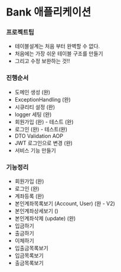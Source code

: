 # Bank 애플리케이션

### 프로젝트팁

-   테이블설계는 처음 부터 완벽할 수 없다.
-   처음에는 가장 쉬운 테이블 구조를 만들기
-   그리고 수정 보완하는 것!!

### 진행순서

-   도메인 생성 (완)
-   ExceptionHandling (완)
-   시큐리티 설정 (완)
-   logger 세팅 (완)
-   회원가입 (완) - 테스트 (완)
-   로그인 (완) - 테스트(완)
-   DTO Validation AOP
-   JWT 로그인으로 변경 (완)
-   서비스 기능 만들기

### 기능정리

-   회원가입 (완)
-   로그인 (완)
-   계좌등록 (완)
-   본인계좌목록보기 (Account, User) (완 - V2)
-   본인계좌상세보기 ()
-   본인계좌삭제 (update) (완)
-   입금하기
-   출금하기
-   이체하기
-   입출금목록보기
-   입금목록보기
-   출금목록보기
